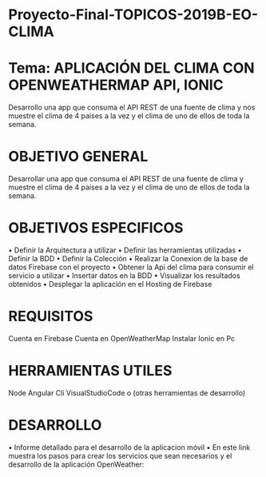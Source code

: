 # Proyecto-Final-TOPICOS-2019B-EO-CLIMA

# Tema: APLICACIÓN DEL CLIMA CON OPENWEATHERMAP API, IONIC

Desarrollo una app que consuma el API REST de una fuente de clima y nos muestre el clima de 4 países a la vez y el clima de uno de ellos de toda la semana.

# OBJETIVO GENERAL

Desarrollar una app que consuma el API REST de una fuente de clima y muestre el clima de 4 países a la vez y el clima de uno de ellos de toda la semana.

# OBJETIVOS ESPECIFICOS 

•	Definir la Arquitectura a utilizar
•	Definir las herramientas utilizadas
•	Definir la BDD
•	Definir la Colección
• Realizar la Conexion de la base de datos Firebase con el proyecto 
• Obtener la Api del clima para consumir el servicio a utilizar 
•	Insertar datos en la BDD 
•	Visualizar los resultados obtenidos
•	Desplegar la aplicación en el Hosting de Firebase

# REQUISITOS

Cuenta en Firebase 
Cuenta en OpenWeatherMap 
Instalar Ionic en Pc

# HERRAMIENTAS UTILES 

Node 
Angular Cli
VisualStudioCode o (otras herramientas de desarrollo)

# DESARROLLO

• Informe detallado para el desarrollo de la aplicacion móvil
• En este link muestra los pasos para crear los servicios que sean necesarios y el desarrollo de la aplicación OpenWeather:





